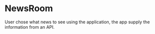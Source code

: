 # NewsRoom
User chose what news to see using the application, the app supply the information from an API.
